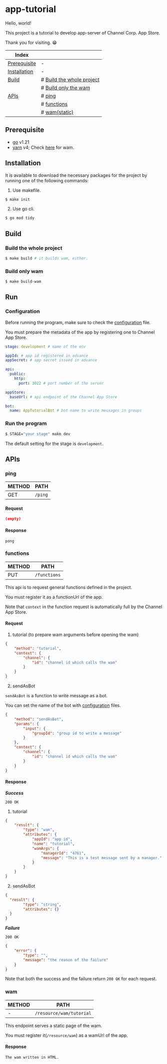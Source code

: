 # app-tutorial

Hello, world!

This project is a tutorial to develop app-server of Channel Corp. App Store.

Thank you for visiting. 😁

| Index                         |                                                       |
| ----------------------------- | ----------------------------------------------------- |
| [Prerequisite](#prerequisite) | -                                                     |
| [Installation](#installation) | -                                                     |
| [Build](#build)               | # [Build the whole project](#build-the-whole-project) |
|                               | # [Build only the wam](#build-only-wam)               |
| [APIs](#apis)                 | # [ping](#ping)                                       |
|                               | # [functions](#functions)                             |
|                               | # [wam(static)](#wam)                                 |

## Prerequisite

- [go](https://go.dev/) v1.21
- [yarn](https://yarnpkg.com/) v4; Check [here](wam) for wam.

## Installation

It is available to download the necessary packages for the project by running one of the following commands:

1. Use makefile.

```sh
$ make init
```

2. Use go cli.

```sh
$ go mod tidy
```

## Build

### Build the whole project

```sh
$ make build # it builds wam, either.
```

### Build only wam

```sh
$ make build-wam
```

## Run

### Configuration

Before running the program, make sure to check the [configuration](config/development.yml) file.

You must prepare the metadata of the app by registering one to Channel App Store.

```yaml
stage: development # name of the env

appId: # app id registered in advance
appSecret: # app secret issued in advance

api:
  public:
    http:
      port: 3022 # port number of the server

appStore:
  baseUrl: # api endpoint of the Channel App Store

bot:
  name: AppTutorialBot # bot name to write messages in groups
```

### Run the program

```sh
$ STAGE="your stage" make dev
```

The default setting for the stage is `development`.

## APIs

### ping

| METHOD | PATH    |
| ------ | ------- |
| GET    | `/ping` |

#### Request

```json
(empty)
```

#### Response

```text
pong
```

### functions

| METHOD | PATH         |
| ------ | ------------ |
| PUT    | `/functions` |

This api is to request general functions defined in the project.

You must register it as a functionUrl of the app.

Note that `context` in the function request is automatically full by the Channel App Store.

#### Request

1. tutorial (to prepare wam arguments before opening the wam)

```json
{
    "method": "tutorial",
    "context": {
        "channel": {
            "id": "channel id which calls the wam"
        }
    }
}
```

2. sendAsBot

`sendAsBot` is a function to write message as a bot.

You can set the name of the bot with [configuration](config) files.

```json
{
    "method": "sendAsBot",
    "params": {
        "input": {
            "groupId": "group id to write a message"
        }
    },
    "context": {
        "channel": {
            "id": "channel id which calls the wam"
        }
    }
}
```

#### Response

_**Success**_

```
200 OK
```

1. tutorial

```json
{
    "result": {
        "type": "wam",
        "attributes": {
            "appId": "app id",
            "name": "tutorial",
            "wamArgs": {
                "managerId": "4761",
                "message": "This is a test message sent by a manager."
            }
        }
    }
}
```

2. sendAsBot

```json
{
  "result": {
        "type": "string",
        "attributes": {}
  }
}
```

_**Failure**_

```
200 OK
```

```json
{
    "error": {
        "type": "",
        "message": "the reason of the failure"
    }
}
```

Note that both the success and the failure return `200 OK` for each request.

### wam

| METHOD | PATH                     |
| ------ | ------------------------ |
| -      | `/resource/wam/tutorial` |

This endpoint serves a static page of the wam.

You must register it(`/resource/wam`) as a wamUrl of the app.

#### Response

```
The wam written in HTML.
```
